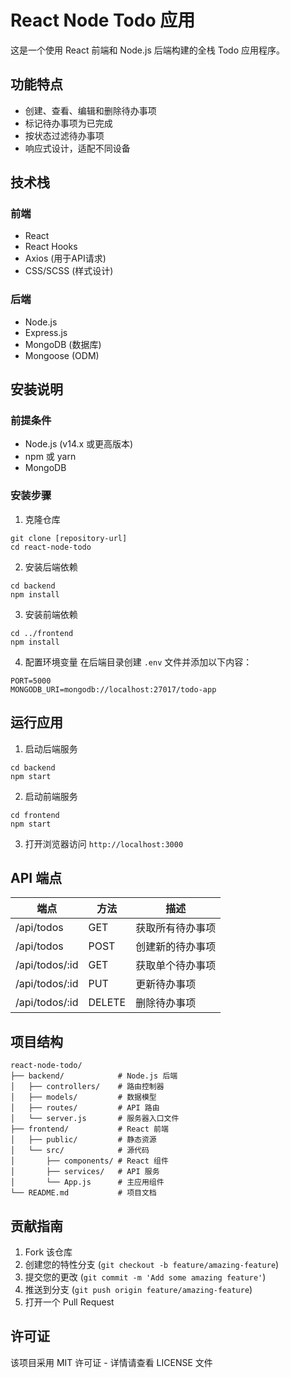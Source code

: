 # React Node Todo 应用

这是一个使用 React 前端和 Node.js 后端构建的全栈 Todo 应用程序。

## 功能特点

- 创建、查看、编辑和删除待办事项
- 标记待办事项为已完成
- 按状态过滤待办事项
- 响应式设计，适配不同设备

## 技术栈

### 前端
- React
- React Hooks
- Axios (用于API请求)
- CSS/SCSS (样式设计)

### 后端
- Node.js
- Express.js
- MongoDB (数据库)
- Mongoose (ODM)

## 安装说明

### 前提条件
- Node.js (v14.x 或更高版本)
- npm 或 yarn
- MongoDB

### 安装步骤

1. 克隆仓库
```
git clone [repository-url]
cd react-node-todo
```

2. 安装后端依赖
```
cd backend
npm install
```

3. 安装前端依赖
```
cd ../frontend
npm install
```

4. 配置环境变量
在后端目录创建 `.env` 文件并添加以下内容：
```
PORT=5000
MONGODB_URI=mongodb://localhost:27017/todo-app
```

## 运行应用

1. 启动后端服务
```
cd backend
npm start
```

2. 启动前端服务
```
cd frontend
npm start
```

3. 打开浏览器访问 `http://localhost:3000`

## API 端点

| 端点 | 方法 | 描述 |
|------|------|------|
| /api/todos | GET | 获取所有待办事项 |
| /api/todos | POST | 创建新的待办事项 |
| /api/todos/:id | GET | 获取单个待办事项 |
| /api/todos/:id | PUT | 更新待办事项 |
| /api/todos/:id | DELETE | 删除待办事项 |

## 项目结构

```
react-node-todo/
├── backend/            # Node.js 后端
│   ├── controllers/    # 路由控制器
│   ├── models/         # 数据模型
│   ├── routes/         # API 路由
│   └── server.js       # 服务器入口文件
├── frontend/           # React 前端
│   ├── public/         # 静态资源
│   └── src/            # 源代码
│       ├── components/ # React 组件
│       ├── services/   # API 服务
│       └── App.js      # 主应用组件
└── README.md           # 项目文档
```

## 贡献指南

1. Fork 该仓库
2. 创建您的特性分支 (`git checkout -b feature/amazing-feature`)
3. 提交您的更改 (`git commit -m 'Add some amazing feature'`)
4. 推送到分支 (`git push origin feature/amazing-feature`)
5. 打开一个 Pull Request

## 许可证

该项目采用 MIT 许可证 - 详情请查看 LICENSE 文件
